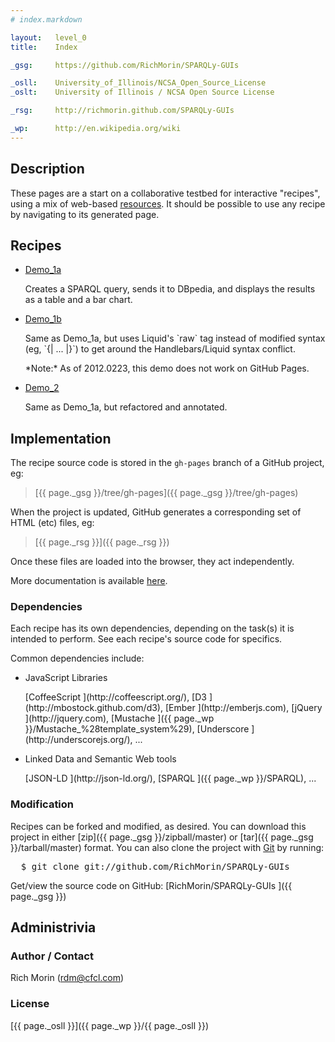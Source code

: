 ```yaml
---
# index.markdown

layout:   level_0
title:    Index

_gsg:     https://github.com/RichMorin/SPARQLy-GUIs

_osll:    University_of_Illinois/NCSA_Open_Source_License
_oslt:    University of Illinois / NCSA Open Source License

_rsg:     http://richmorin.github.com/SPARQLy-GUIs

_wp:      http://en.wikipedia.org/wiki
---
```


## Description

These pages are a start on a collaborative testbed for interactive "recipes",
using a mix of web-based [resources](docs/resources.html).
It should be possible to use any recipe by navigating to its generated page.


## Recipes

* [Demo_1a      ](recipes/demo_1a.html)
  <p/>
  Creates a SPARQL query, sends it to DBpedia,
  and displays the results as a table and a bar chart.

* [Demo_1b      ](recipes/demo_1b.html)
  <p/>
  Same as Demo_1a, but uses Liquid's `raw` tag instead
  of modified syntax (eg,  `{| ... |}`)
  to get around the Handlebars/Liquid syntax conflict.
  <p/>
  *Note:* As of 2012.0223, this demo does not work on GitHub Pages.

* [Demo_2       ](recipes/demo_2.html)
  <p/>
  Same as Demo_1a, but refactored and annotated.


## Implementation

The recipe source code is stored in the `gh-pages` branch
of a GitHub project, eg:

> [{{ page._gsg }}/tree/gh-pages]({{ page._gsg }}/tree/gh-pages)

When the project is updated,
GitHub generates a corresponding set of HTML (etc) files, eg:

> [{{ page._rsg }}]({{ page._rsg }})

Once these files are loaded into the browser, they act independently.

More documentation is available [here](docs).

### Dependencies

Each recipe has its own dependencies,
depending on the task(s) it is intended to perform.
See each recipe's source code for specifics.

Common dependencies include:

* JavaScript Libraries
  <p/>
  [CoffeeScript   ](http://coffeescript.org/),
  [D3             ](http://mbostock.github.com/d3),
  [Ember          ](http://emberjs.com),
  [jQuery         ](http://jquery.com),
  [Mustache       ]({{ page._wp }}/Mustache_%28template_system%29),
  [Underscore     ](http://underscorejs.org/),
  ...

* Linked Data and Semantic Web tools
  <p/>
  [JSON-LD        ](http://json-ld.org/),
  [SPARQL         ]({{ page._wp }}/SPARQL),
  ...


### Modification

Recipes can be forked and modified, as desired.
You can download this project in either
[zip]({{ page._gsg }}/zipball/master) or
[tar]({{ page._gsg }}/tarball/master) format.
You can also clone the project
with <a href="http://git-scm.com">Git</a> by running:

<pre>
  $ git clone git://github.com/RichMorin/SPARQLy-GUIs
</pre>

Get/view the source code on GitHub:
[RichMorin/SPARQLy-GUIs ]({{ page._gsg }})


## Administrivia


### Author / Contact

Rich Morin (rdm@cfcl.com)


### License

[{{ page._osll }}]({{ page._wp }}/{{ page._osll }})
